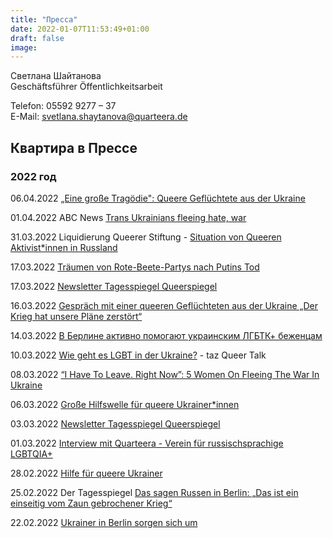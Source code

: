```yaml
---
title: "Пресса"
date: 2022-01-07T11:53:49+01:00
draft: false
image:
---
```


Светлана Шайтанова\
Geschäftsführer Öffentlichkeitsarbeit

Telefon: 05592 9277 – 37\
E-Mail:  [svetlana.shaytanova@quarteera.de](mailto:svetlana.shaytanova@quarteera.de)


## Квартира в Прессе
### 2022 год
06.04.2022	[„Eine große Tragödie": Queere Geflüchtete aus der Ukraine](https://www.siegessaeule.de/magazin/eine-gro%C3%9Fe-trag%C3%B6die-queere-gefl%C3%BCchtete-aus-der-ukraine/?fbclid=IwAR2k24dHDjTLfJgtntcKkeQPrvswg8XrvLZYCChMgMfQ7bmswp6RezT-weI)

01.04.2022 ABC News [Trans Ukrainians fleeing hate, war](https://www.youtube.com/watch?v=VxSVu5MFpO4)

31.03.2022 Liquidierung Queerer Stiftung - [Situation von Queeren Aktivist*innen in Russland](https://www.freie-radios.net/114807)

17.03.2022 [Träumen von Rote-Beete-Partys nach Putins Tod](https://www.queer.de/detail.php?article_id=41463)

17.03.2022	[Newsletter Tagesspiegel Queerspiegel](https://nl.tagesspiegel.de/form.action?agnCTOKEN=9mxNq9NCGTnmiE3GNqudPRTWQdUGhewx&agnFN=fullview&agnUID=D.B.DJd9.CkwI.CCJrY.A.09G16_qw4lpNG4dTzftTwpwoKbACSGepEGaCRkMuqiiS_1QWHknozDbXNuJDiB_jPefIWiKfjUTLKZYmI0eg0Q&utm_source=queerspiegel)

16.03.2022	[Gespräch mit einer queeren Geflüchteten aus der Ukraine „Der Krieg hat unsere Pläne zerstört“](https://m.tagesspiegel.de/gesellschaft/queerspiegel/gespraech-mit-einer-queeren-gefluechteten-aus-der-ukraine-der-krieg-hat-unsere-plaene-zerstoert/28169594.html)

14.03.2022	[В Берлине активно помогают украинским ЛГБТК+ беженцам](https://www1.wdr.de/radio/cosmo/programm/sendungen/radio-po-russki/portrait/quarteera-100.html)

10.03.2022	[Wie geht es LGBT in der Ukraine?](https://youtu.be/aiHyWG5SyCo) - taz Queer Talk

08.03.2022	[“I Have To Leave. Right Now”: 5 Women On Fleeing The War In Ukraine](https://www.refinery29.com/en-gb/2022/03/10891565/young-women-fleeing-ukraine)

06.03.2022	[Große Hilfswelle für queere Ukrainer*innen](https://www.queer.de/detail.php?article_id=41363)

03.03.2022	[Newsletter Tagesspiegel Queerspiegel](https://nl.tagesspiegel.de/form.action?agnCTOKEN=9mxNq9NCGTnmiE3GNqudPRTWQdUGhewx&agnFN=fullview&agnUID=D.B.DIr-.CkwI.CB3xj.A.IQS48ZSC_qG2A02E6BI8mQBvSdpcObGeRb_KHNpgd4a5Vuk2Qkkb2j1ef_sWuJPs1JzMKytyN822ijlO3nE1Qw&utm_source=queerspiegel)

01.03.2022  [Interview mit Quarteera - Verein für russischsprachige LGBTQIA+](https://rdl.de/beitrag/unterst-tzung-f-r-queere-menschen-aus-der-ukraine)

28.02.2022	[Hilfe für queere Ukrainer](https://www.faz.net/aktuell/gesellschaft/queere-ukrainer-haben-angst-vor-verfolgung-quarteera-will-helfen-17841049.html)

25.02.2022	Der Tagesspiegel [Das sagen Russen in Berlin: „Das ist ein einseitig vom Zaun gebrochener Krieg“](https://plus.tagesspiegel.de/berlin/das-sagen-russen-in-berlin-das-ist-ein-einseitig-vom-zaun-gebrochener-krieg-404707.html)

22.02.2022	[Ukrainer in Berlin sorgen sich um](https://www.morgenpost.de/berlin/article234641581/Ukrainer-in-Berlin-sorgen-sich-um-Verwandte-in-der-Heimat.html) 

